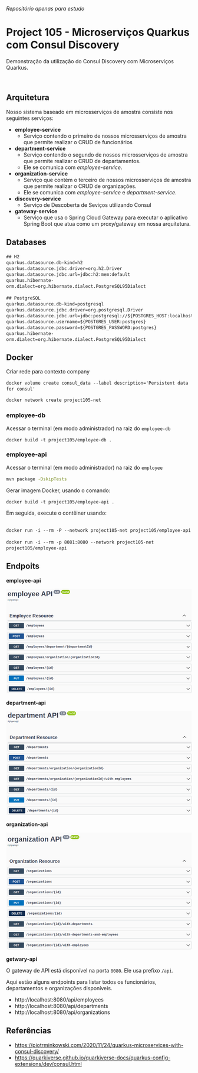 _Repositório apenas para estudo_

# Project 105 - Microserviços Quarkus com Consul Discovery

Demonstração da utilização do Consul Discovery com Microserviços Quarkus.

<br>

## Arquitetura

Nosso sistema baseado em microsserviços de amostra consiste nos seguintes serviços:

- **employee-service**
  - Serviço contendo o primeiro de nossos microsserviços de amostra que permite realizar o CRUD de funcionários
- **department-service**
  - Serviço contendo o segundo de nossos microsserviços de amostra que permite realizar o CRUD de departamentos.
  - Ele se comunica com _employee-service_.
- **organization-service**
  - Serviço que contém o terceiro de nossos microsserviços de amostra que permite realizar o CRUD de organizações.
  - Ele se comunica com _employee-service_ e _department-service_.
- **discovery-service**
  - Serviço de Descoberta de Seviços utilizando Consul
- **gateway-service**
  - Serviço que usa o Spring Cloud Gateway para executar o aplicativo Spring Boot que atua como um proxy/gateway em nossa arquitetura.

## Databases

```properties
## H2
quarkus.datasource.db-kind=h2
quarkus.datasource.jdbc.driver=org.h2.Driver
quarkus.datasource.jdbc.url=jdbc:h2:mem:default
quarkus.hibernate-orm.dialect=org.hibernate.dialect.PostgreSQL95Dialect

## PostgreSQL
quarkus.datasource.db-kind=postgresql
quarkus.datasource.jdbc.driver=org.postgresql.Driver
quarkus.datasource.jdbc.url=jdbc:postgresql://${POSTGRES_HOST:localhost}:${POSTGRES_PORT:5433}/${POSTGRES_DB:employee}
quarkus.datasource.username=${POSTGRES_USER:postgres}
quarkus.datasource.password=${POSTGRES_PASSWORD:postgres}
quarkus.hibernate-orm.dialect=org.hibernate.dialect.PostgreSQL95Dialect
```

## Docker

Criar rede para contexto company

```
docker volume create consul_data --label description='Persistent data for consul'
```

```bash
docker network create project105-net
```

### employee-db

Acessar o terminal (em modo administrador) na raiz do `employee-db`

```
docker build -t project105/employee-db .
```

### employee-api

Acessar o terminal (em modo administrador) na raiz do `employee`

```bash
mvn package -DskipTests
```

Gerar imagem Docker, usando o comando:

```
docker build -t project105/employee-api .
```

Em seguida, execute o contêiner usando:

```

docker run -i --rm -P --network project105-net project105/employee-api

docker run -i --rm -p 8081:8080 --network project105-net project105/employee-api

```

## Endpoits

**employee-api**

![employee-api](doc/img/employee-api.png)

**department-api**

![employee-api](doc/img/department-api.png)

**organization-api**

![employee-api](doc/img/organization-api.png)

**getwary-api**

O gateway de API está disponível na porta `8080`. Ele usa prefixo `/api`.

Aqui estão alguns endpoints para listar todos os funcionários, departamentos e organizações disponíveis.

- http://localhost:8080/api/employees
- http://localhost:8080/api/departments
- http://localhost:8080/api/organizations

## Referências

- https://piotrminkowski.com/2020/11/24/quarkus-microservices-with-consul-discovery/
- https://quarkiverse.github.io/quarkiverse-docs/quarkus-config-extensions/dev/consul.html
